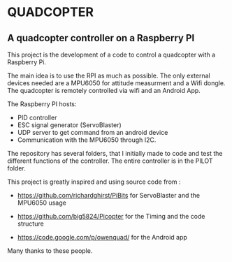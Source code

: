 QUADCOPTER
==========

A quadcopter controller on a Raspberry PI
------------------------------------------

This project is the development of a code to control a quadcopter
with a Raspberry Pi.

The main idea is to use the RPI as much as possible. The only external
devices needed are a MPU6050 for attitude measurment and a Wifi dongle.
The quadcopter is remotely controlled via wifi and an Android App.


The Raspberry PI hosts:
- PID controller 
- ESC signal generator (ServoBlaster)
- UDP server to get command from an android device
- Communication with the MPU6050 through I2C.

The repository has several folders, that I initially made to code and test 
the different functions of the controller. The entire controller is in the 
PILOT folder.

This project is greatly inspired and using source code from :
- https://github.com/richardghirst/PiBits 
for ServoBlaster and the MPU6050 usage

- https://github.com/big5824/Picopter
for the Timing and the code structure

- https://code.google.com/p/owenquad/
for the Android app

Many thanks to these people.
